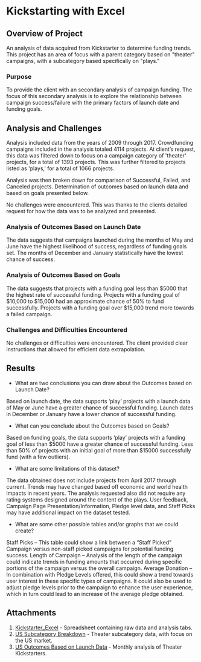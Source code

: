 # Kickstarting with Excel

## Overview of Project
An analysis of data acquired from Kickstarter to determine funding trends.  This project has an area of focus with a parent category based on "theater" campaigns, with a subcategory based specifically on "plays."

### Purpose
To provide the client with an secondary analysis of campaign funding.  The focus of this secondary analysis is to explore the relationship between campaign success/failure with the primary factors of launch date and funding goals.

## Analysis and Challenges
Analysis included data from the years of 2009 through 2017.  Crowdfunding campaigns included in the analysis totaled 4114 projects.  At client’s request, this data was filtered down to focus on a campaign category of 'theater' projects, for a total of 1393 projects.  This was further filtered to projects listed as 'plays,' for a total of 1066 projects.

Analysis was then broken down for comparison of Successful, Failed, and Canceled projects.  Determination of outcomes based on launch data and based on goals presented below.

No challenges were encountered.  This was thanks to the clients detailed request for how the data was to be analyzed and presented.

### Analysis of Outcomes Based on Launch Date
The data suggests that campaigns launched during the months of May and June have the highest likelihood of success, regardless of funding goals set.  The months of December and January statistically have the lowest chance of success.

### Analysis of Outcomes Based on Goals
The data suggests that projects with a funding goal less than $5000 that the highest rate of successful funding.  Projects with a funding goal of $10,000 to $15,000 had an approximate chance of 50% to fund successfully.  Projects with a  funding goal over $15,000 trend more towards a failed campaign.

### Challenges and Difficulties Encountered
No challenges or difficulties were encountered.  The client provided clear instructions that allowed for efficient data extrapolation.

## Results

- What are two conclusions you can draw about the Outcomes based on Launch Date?

Based on launch date, the data supports ‘play’ projects with a launch data of May or June have a greater chance of successful funding.  Launch dates in December or January have a lower chance of successful funding.

- What can you conclude about the Outcomes based on Goals?

Based on funding goals, the data supports ‘play’ projects with a funding goal of less than $5000 have a greater chance of successful funding.  Less than 50% of projects with an initial goal of more than $15000 successfully fund (with a few outliers).

- What are some limitations of this dataset?

The data obtained does not include projects from April 2017 through current.  Trends may have changed based off economic and world health impacts in recent years.  The analysis requested also did not require any rating systems designed around the content of the plays.  User feedback, Campaign Page Presentation/Information, Pledge level data, and Staff Picks may have additional impact on the dataset tested.

- What are some other possible tables and/or graphs that we could create?

Staff Picks – This table could show a link between a “Staff Picked” Campaign versus non-staff picked campaigns for potential funding success.
Length of Campaign – Analysis of the length of the campaign could indicate trends in funding amounts that occurred during specific portions of the campaign versus the overall campaign.
Average Donation – In combination with Pledge Levels offered, this could show a trend towards user interest in these specific types of campaigns.  It could also be used to adjust pledge levels prior to the campaign to enhance the user experience, which in turn could lead to an increase of the average pledge obtained.

## Attachments
1. [Kickstarter_Excel](https://github.com/nseddon/kickstarter_analysis/blob/main/Kickstarter_Excel.xlsx) - Spreadsheet containing raw data and analysis tabs.
2. [US Subcategory Breakdown](https://github.com/nseddon/kickstarter_analysis/blob/main/US_Subcategory_Breakdown.png) - Theater subcategory data, with focus on the US market.
3. [US Outcomes Based on Launch Data](https://github.com/nseddon/kickstarter_analysis/blob/main/US_Outcomes_Based_on_Launch_Date.png) - Monthly analysis of Theater Kickstarters.
